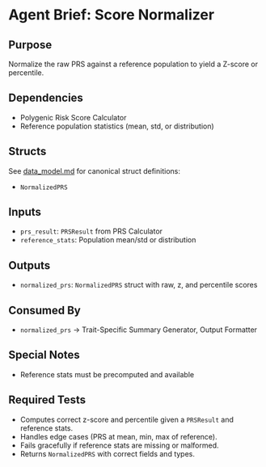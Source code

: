 # Agent Brief: Score Normalizer

## Purpose
Normalize the raw PRS against a reference population to yield a Z-score or percentile.

## Dependencies
- Polygenic Risk Score Calculator
- Reference population statistics (mean, std, or distribution)

## Structs
See [data_model.md](./data_model.md) for canonical struct definitions:
- `NormalizedPRS`

## Inputs
- `prs_result`: `PRSResult` from PRS Calculator
- `reference_stats`: Population mean/std or distribution

## Outputs
- `normalized_prs`: `NormalizedPRS` struct with raw, z, and percentile scores

## Consumed By
- `normalized_prs` → Trait-Specific Summary Generator, Output Formatter

## Special Notes
- Reference stats must be precomputed and available

## Required Tests
- Computes correct z-score and percentile given a `PRSResult` and reference stats.
- Handles edge cases (PRS at mean, min, max of reference).
- Fails gracefully if reference stats are missing or malformed.
- Returns `NormalizedPRS` with correct fields and types.
